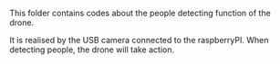 This folder contains codes about the people detecting function of the drone.

It is realised by the USB camera connected to the raspberryPI.
When detecting people, the drone will take action.
